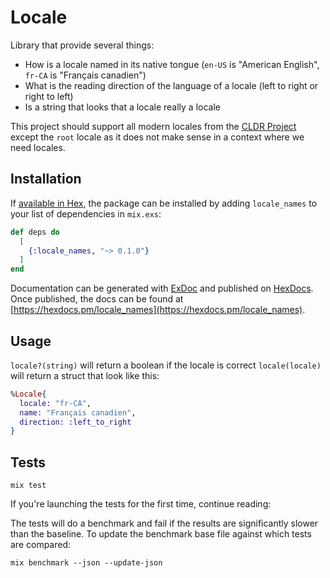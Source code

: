 # Locale

Library that provide several things:

- How is a locale named in its native tongue (`en-US` is "American English", `fr-CA` is "Français canadien")
- What is the reading direction of the language of a locale (left to right or right to left)
- Is a string that looks that a locale really a locale

This project should support all modern locales from the [CLDR Project](https://github.com/unicode-cldr/cldr-core/blob/master/availableLocales.json) except the `root` locale as it does not make sense in a context where we need locales.

## Installation

If [available in Hex](https://hex.pm/docs/publish), the package can be installed
by adding `locale_names` to your list of dependencies in `mix.exs`:

```elixir
def deps do
  [
    {:locale_names, "~> 0.1.0"}
  ]
end
```

Documentation can be generated with [ExDoc](https://github.com/elixir-lang/ex_doc)
and published on [HexDocs](https://hexdocs.pm). Once published, the docs can
be found at [https://hexdocs.pm/locale_names](https://hexdocs.pm/locale_names).

## Usage

`locale?(string)` will return a boolean if the locale is correct
`locale(locale)` will return a struct that look like this:

```elixir
%Locale{
  locale: "fr-CA",
  name: "Français canadien",
  direction: :left_to_right
}
```

## Tests

```
mix test
```

If you're launching the tests for the first time, continue reading:

The tests will do a benchmark and fail if the results are significantly slower than the baseline.
To update the benchmark base file against which tests are compared:

```
mix benchmark --json --update-json
```
